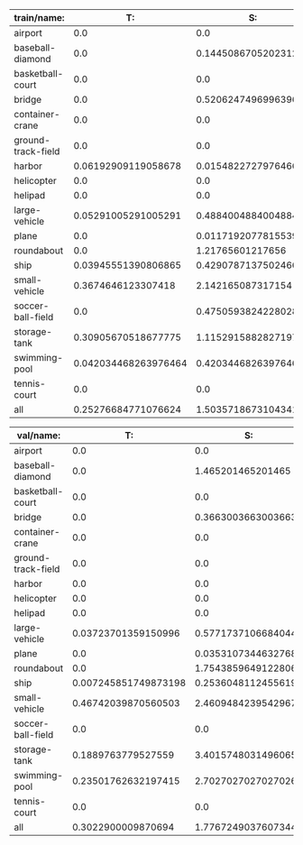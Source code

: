 | train/name:            | T:                     | S:                     | M:                     | L:                     | Total |                 
| - | - | - | - | - | - |
| airport                | 0.0                    | 0.0                    | 0.0                    | 100.0                  | 306 |
| baseball-diamond       | 0.0                    | 0.14450867052023122    | 2.8901734104046244     | 96.96531791907515      | 692 |
| basketball-court       | 0.0                    | 0.0                    | 1.4184397163120568     | 98.58156028368795      | 564 |
| bridge                 | 0.0                    | 0.5206247496996396     | 8.810572687224669      | 90.66880256307569      | 2497 |
| container-crane        | 0.0                    | 0.0                    | 0.78125                | 99.21875               | 256 |
| ground-track-field     | 0.0                    | 0.0                    | 3.4136546184738954     | 96.5863453815261       | 498 |
| harbor                 | 0.06192909119058678    | 0.015482272797646695   | 2.337823192444651      | 97.58476544356712      | 6459 |
| helicopter             | 0.0                    | 0.0                    | 0.15337423312883436    | 99.84662576687117      | 652 |
| helipad                | 0.0                    | 0.0                    | 0.9615384615384616     | 99.03846153846153      | 104 |
| large-vehicle          | 0.05291005291005291    | 0.4884004884004884     | 13.65079365079365      | 85.8078958078958       | 24570 |
| plane                  | 0.0                    | 0.011719207781553966   | 2.0039845306457282     | 97.98429626157272      | 8533 |
| roundabout             | 0.0                    | 1.21765601217656       | 20.54794520547945      | 78.23439878234399      | 657 |
| ship                   | 0.03945551390806865    | 0.4290787137502466     | 11.047543894259222     | 88.48392187808246      | 40552 |
| small-vehicle          | 0.3674646123307418     | 2.142165087317154      | 23.03565942765319      | 74.45471087269891      | 169268 |
| soccer-ball-field      | 0.0                    | 0.4750593824228028     | 1.187648456057007      | 98.3372921615202       | 421 |
| storage-tank           | 0.30905670518677775    | 1.1152915882827197     | 10.104810534802473     | 88.47084117172803      | 7442 |
| swimming-pool          | 0.042034468263976464   | 0.4203446826397646     | 8.953341740226985      | 90.58427910886927      | 2379 |
| tennis-court           | 0.0                    | 0.0                    | 1.0442924018725244     | 98.95570759812747      | 2777 |
| all                    | 0.25276684771076624    | 1.5035718673104341     | 18.07376026981651      | 80.16990101516228      | 268627 |

| val/name:              | T:                     | S:                     | M:                     | L:                     | Total |                 
| - | - | - | - | - | - |
| airport                | 0.0                    | 0.0                    | 0.0                    | 100.0                  | 104 |
| baseball-diamond       | 0.0                    | 1.465201465201465      | 4.029304029304029      | 94.50549450549451      | 273 |
| basketball-court       | 0.0                    | 0.0                    | 1.3605442176870748     | 98.63945578231292      | 147 |
| bridge                 | 0.0                    | 0.3663003663003663     | 5.128205128205129      | 94.50549450549451      | 546 |
| container-crane        | 0.0                    | 0.0                    | 0.0                    | 100.0                  | 14 |
| ground-track-field     | 0.0                    | 0.0                    | 1.6129032258064515     | 98.38709677419355      | 186 |
| harbor                 | 0.0                    | 0.0                    | 4.052394596807204      | 95.9476054031928       | 2443 |
| helicopter             | 0.0                    | 0.0                    | 0.0                    | 100.0                  | 78 |
| helipad                | 0.0                    | 0.0                    | 50.0                   | 50.0                   | 2 |
| large-vehicle          | 0.03723701359150996    | 0.5771737106684044     | 14.541053807484639     | 84.84453546825544      | 5371 |
| plane                  | 0.0                    | 0.03531073446327684    | 2.7895480225988702     | 97.17514124293785      | 2832 |
| roundabout             | 0.0                    | 1.7543859649122806     | 17.105263157894736     | 81.14035087719299      | 228 |
| ship                   | 0.007245851749873198   | 0.2536048112455619     | 9.202231722338961      | 90.5369176146656       | 13801 |
| small-vehicle          | 0.46742039870560503    | 2.4609484239542967     | 21.0399105109664       | 76.0317206663737       | 50062 |
| soccer-ball-field      | 0.0                    | 0.0                    | 2.6315789473684212     | 97.36842105263158      | 152 |
| storage-tank           | 0.1889763779527559     | 3.4015748031496065     | 18.04724409448819      | 78.36220472440945      | 3175 |
| swimming-pool          | 0.23501762632197415    | 2.7027027027027026     | 21.974148061104582     | 75.08813160987074      | 851 |
| tennis-court           | 0.0                    | 0.0                    | 2.1711366538952745     | 97.82886334610473      | 783 |
| all                    | 0.3022900009870694     | 1.7767249037607344     | 16.813493238574672     | 81.10749185667753      | 81048 |
